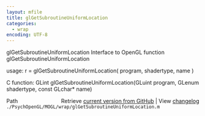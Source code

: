 ```yaml
---
layout: mfile
title: glGetSubroutineUniformLocation
categories:
  - wrap
encoding: UTF-8
---
```


glGetSubroutineUniformLocation  Interface to OpenGL function glGetSubroutineUniformLocation  

usage:  r = glGetSubroutineUniformLocation( program, shadertype, name )  

C function:  GLint glGetSubroutineUniformLocation(GLuint program, GLenum shadertype, const GLchar\* name)  


<div class="code_header" style="text-align:right;">
  <span style="float:left;">Path&nbsp;&nbsp;</span> <span class="counter">Retrieve <a href=
  "https://raw.github.com/Psychtoolbox-3/Psychtoolbox-3/beta/./PsychOpenGL/MOGL/wrap/glGetSubroutineUniformLocation.m">current version from GitHub</a> | View <a href=
  "https://github.com/Psychtoolbox-3/Psychtoolbox-3/commits/beta/./PsychOpenGL/MOGL/wrap/glGetSubroutineUniformLocation.m">changelog</a></span>
</div>
<div class="code">
  <code>./PsychOpenGL/MOGL/wrap/glGetSubroutineUniformLocation.m</code>
</div>
